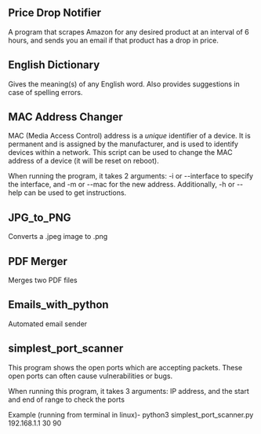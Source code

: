 ## Price Drop Notifier
A program that scrapes Amazon for any desired product at an interval of 6 hours, and sends you an email if that product has a drop in price.

## English Dictionary
Gives the meaning(s) of any English word. Also provides suggestions in case of spelling errors. 

## MAC Address Changer
MAC (Media Access Control) address is a *unique* identifier of a device. It is permanent and is assigned by the manufacturer, and is used to identify devices 
within a network. This script can be used to change the MAC address of a device (it will be reset on reboot).

When running the program, it takes 2 arguments:
-i or --interface to specify the interface, and -m or --mac for the new address. 
Additionally, -h or --help can be used to get instructions.


## JPG_to_PNG
Converts a .jpeg image to .png

## PDF Merger
Merges two PDF files

## Emails_with_python
Automated email sender 

## simplest_port_scanner
This program shows the open ports which are accepting packets. These open ports can often cause vulnerabilities or bugs. 

When running this program, it takes 3 arguments: IP address, and the start and end of range to check the ports

Example (running from terminal in linux)-
python3 simplest_port_scanner.py 192.168.1.1 30 90
